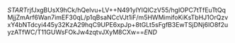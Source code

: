 $START$rjfJxgBUsX9hCk/hQelvu+LV++N491ylYlQlCzV55/hglOPC7tTfEuTtQqMjjZmArf6Wan7imEF30qL/p1qBsaNCcVJt1iF/m5HWMimifoKiKsTbHJ1OrQzvxY4bNTdcyi445y32KzA29hqC9UPE6xpJp+8tGLt5sFgfB3EwTSjDNj6lO8f2uyzATfWC/T11GUWsFOkJw4zqtvJXyM8CXw==$END$